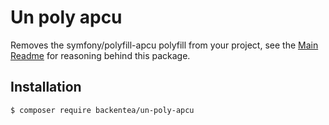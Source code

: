 # Un poly apcu

Removes the symfony/polyfill-apcu polyfill from your project, see the [Main Readme](https://github.com/backendtea/un-poly-all)
for reasoning behind this package.

## Installation

```bash
$ composer require backentea/un-poly-apcu
```